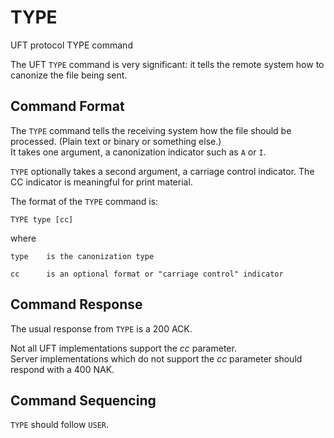 # TYPE

UFT protocol TYPE command

The UFT `TYPE` command is very significant:
it tells the remote system how to canonize the file being sent.

## Command Format

The `TYPE` command tells the receiving system how the file
should be processed. (Plain text or binary or something else.) <br/>
It takes one argument, a canonization indicator such as `A` or `I`.

`TYPE` optionally takes a second argument, a carriage control indicator.
The CC indicator is meaningful for print material.

The format of the `TYPE` command is:

    TYPE type [cc]

where

    type    is the canonization type

    cc      is an optional format or "carriage control" indicator

## Command Response

The usual response from `TYPE` is a 200 ACK.

Not all UFT implementations support the *cc* parameter. <br/>
Server implementations which do not support the *cc* parameter
should respond with a 400 NAK.

## Command Sequencing

`TYPE` should follow `USER`.


